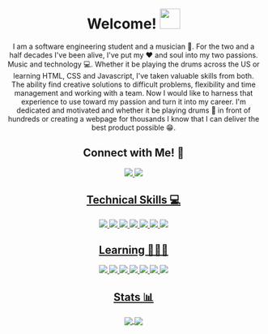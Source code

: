 <h1 align="center"> Welcome! <img height="40px" src="https://github.com/nixin72/nixin72/blob/0409e61b2e776bbffd86e4be4f94c9844ef85379/wave.gif"/> </h1>

<p align="center"> I am a software engineering student and a musician 🎵. For the two and a half decades I've been alive, I've put my ❤️ and soul into my two passions. Music and technology 💻. Whether it be playing the drums across the US or learning HTML, CSS and Javascript, I've taken valuable skills from both. The ability find creative solutions to difficult problems, flexibility and time management and working with a team. Now I would like to harness that experience to use toward my passion and turn it into my career. I'm dedicated and motivated and whether it be playing drums 🥁 in front of hundreds or creating a webpage for thousands I know that I can deliver the best product possible 😁. </p>

<h2 align="center">Connect with Me! 🔗</h2>

<p align="center">
<a href="https://www.linkedin.com/in/noahsb96/">
    <img src="https://img.shields.io/badge/LinkedIn-0077B5?style=for-the-badge&logo=linkedin&logoColor=white"/>
<a href="mailto:noahsb96@gmail.com">
    <img src="https://img.shields.io/badge/Gmail-D14836?style=for-the-badge&logo=gmail&logoColor=white/">
</p>

<h2 align="center">Technical Skills 💻</h2>

<p align="center">
<img src="https://img.shields.io/badge/html5-%23E34F26.svg?style=for-the-badge&logo=html5&logoColor=white"/>
<img src="https://img.shields.io/badge/javascript-%23323330.svg?style=for-the-badge&logo=javascript&logoColor=%23F7DF1E"/>
<img src="https://img.shields.io/badge/css3-%231572B6.svg?style=for-the-badge&logo=css3&logoColor=white"/>
<img src="https://img.shields.io/badge/git-%23F05033.svg?style=for-the-badge&logo=git&logoColor=white"/>
<img src="https://img.shields.io/badge/github-%23121011.svg?style=for-the-badge&logo=github&logoColor=white"/>
<img src="https://img.shields.io/badge/Visual%20Studio%20Code-0078d7.svg?style=for-the-badge&logo=visual-studio-code&logoColor=white"/>
<img src="https://img.shields.io/badge/bootstrap-%23563D7C.svg?style=for-the-badge&logo=bootstrap&logoColor=white"/>

</p>

<h2 align="center">Learning 👨🏻‍🎓</h2>

<p align = "center">
<img src="https://img.shields.io/badge/python-3670A0?style=for-the-badge&logo=python&logoColor=ffdd54"/>
<img src="https://img.shields.io/badge/node.js-6DA55F?style=for-the-badge&logo=node.js&logoColor=white"/>
<img src="https://img.shields.io/badge/react-%2320232a.svg?style=for-the-badge&logo=react&logoColor=%2361DAFB"/>
<img src="https://img.shields.io/badge/express.js-%23404d59.svg?style=for-the-badge&logo=express&logoColor=%2361DAFB"/>
<img src="https://img.shields.io/badge/flask-%23000.svg?style=for-the-badge&logo=flask&logoColor=white"/>
<img src="https://img.shields.io/badge/MongoDB-%234ea94b.svg?style=for-the-badge&logo=mongodb&logoColor=white"/>
<img src="https://img.shields.io/badge/postgres-%23316192.svg?style=for-the-badge&logo=postgresql&logoColor=white"/>

</p>

<h2 align="center">Stats 📊</h2>

<!--
[![GitHub Streak](https://github-readme-streak-stats.herokuapp.com/?user=noahsb96&count_private=true&theme=tokyonight](https://git.io/streak-stats)
![Anurag's GitHub stats](https://github-readme-stats.vercel.app/api?username=noahsb96&count_private=true&theme=tokyonight) -->

<div align="center">
<a href="https://github.com/noahsb96/github-readme-stats">
  <img align="center" src="https://github-readme-stats.vercel.app/api?username=noahsb96&count_private=true&theme=tokyonight" />
</a>
<a href="https://git.io/streak-stats">
  <img align="center" src="https://github-readme-streak-stats.herokuapp.com/?user=noahsb96&count_private=true&theme=tokyonight" />
</a>




<!--
**noahsb96/noahsb96** is a ✨ _special_ ✨ repository because its `README.md` (this file) appears on your GitHub profile.

Here are some ideas to get you started:

- 🔭 I’m currently working on ...
- 🌱 I’m currently learning ...
- 👯 I’m looking to collaborate on ...
- 🤔 I’m looking for help with ...
- 💬 Ask me about ...
- 📫 How to reach me: ...
- 😄 Pronouns: ...
- ⚡ Fun fact: ...
-->

<!--
**noahsb96/noahsb96** is a ✨ _special_ ✨ repository because its `README.md` (this file) appears on your GitHub profile.

Here are some ideas to get you started:

- 🔭 I’m currently working on ...
- 🌱 I’m currently learning ...
- 👯 I’m looking to collaborate on ...
- 🤔 I’m looking for help with ...
- 💬 Ask me about ...
- 📫 How to reach me: ...
- 😄 Pronouns: ...
- ⚡ Fun fact: ...
-->

